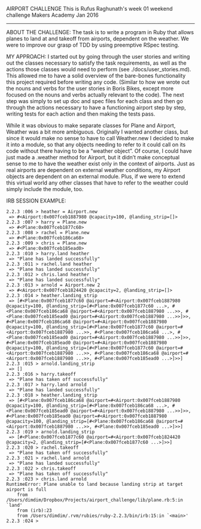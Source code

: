 AIRPORT CHALLENGE
This is Rufus Raghunath's week 01 weekend challenge
Makers Academy
Jan 2016

---------------------------------------------------

ABOUT THE CHALLENGE:
The task is to write a program in Ruby that allows planes to land at and takeoff from airports, dependent on the weather. We were to improve our grasp of TDD by using preemptive RSpec testing.


MY APPROACH:
I started out by going through the user stories and writing out the classes necessary to satisfy the task requirements, as well as the actions those classes would need to perform (see ./docs/user_stories.md). This allowed me to have a solid overview of the bare-bones functionality this project required before writing any code. (Similar to how we wrote out the nouns and verbs for the user stories in Boris Bikes, except more focused on the nouns and verbs actually relevant to the code). The next step was simply to set up doc and spec files for each class and then go through the actions necessary to have a functioning airport step by step, writing tests for each action and then making the tests pass.

While it was obvious to make separate classes for Plane and Airport, Weather was a bit more ambiguous. Originally I wanted another class, but since it would make no sense to have to call Weather.new I decided to make it into a module, so that any objects needing to refer to it could call on its code without there having to be a “weather object”. Of course, I could have just made a .weather method for Airport, but it didn’t make conceptual sense to me to have the weather exist only in the context of airports. Just as real airports are dependent on external weather conditions, my Airport objects are dependent on an external module. Plus, if we were to extend this virtual world any other classes that have to refer to the weather could simply include the module, too.


IRB SESSION EXAMPLE:
```
2.2.3 :006 > heather = Airport.new
 => #<Airport:0x007fceb1887980 @capacity=100, @landing_strip=[]> 
2.2.3 :007 > harry = Plane.new
 => #<Plane:0x007fceb1877c60> 
2.2.3 :008 > rachel = Plane.new
 => #<Plane:0x007fceb186ca68> 
2.2.3 :009 > chris = Plane.new
 => #<Plane:0x007fceb185ead0> 
2.2.3 :010 > harry.land heather
 => "Plane has landed successfully" 
2.2.3 :011 > rachel.land heather
 => "Plane has landed successfully" 
2.2.3 :012 > chris.land heather
 => "Plane has landed successfully" 
2.2.3 :013 > arnold = Airport.new 2
 => #<Airport:0x007fceb1824420 @capacity=2, @landing_strip=[]> 
2.2.3 :014 > heather.landing_strip
 => [#<Plane:0x007fceb1877c60 @airport=#<Airport:0x007fceb1887980 @capacity=100, @landing_strip=[#<Plane:0x007fceb1877c60 ...>, #<Plane:0x007fceb186ca68 @airport=#<Airport:0x007fceb1887980 ...>>, #<Plane:0x007fceb185ead0 @airport=#<Airport:0x007fceb1887980 ...>>]>>, #<Plane:0x007fceb186ca68 @airport=#<Airport:0x007fceb1887980 @capacity=100, @landing_strip=[#<Plane:0x007fceb1877c60 @airport=#<Airport:0x007fceb1887980 ...>>, #<Plane:0x007fceb186ca68 ...>, #<Plane:0x007fceb185ead0 @airport=#<Airport:0x007fceb1887980 ...>>]>>, #<Plane:0x007fceb185ead0 @airport=#<Airport:0x007fceb1887980 @capacity=100, @landing_strip=[#<Plane:0x007fceb1877c60 @airport=#<Airport:0x007fceb1887980 ...>>, #<Plane:0x007fceb186ca68 @airport=#<Airport:0x007fceb1887980 ...>>, #<Plane:0x007fceb185ead0 ...>]>>] 
2.2.3 :015 > arnold.landing_strip
 => [] 
2.2.3 :016 > harry.takeoff
 => "Plane has taken off successfully" 
2.2.3 :017 > harry.land arnold
 => "Plane has landed successfully" 
2.2.3 :018 > heather.landing_strip
 => [#<Plane:0x007fceb186ca68 @airport=#<Airport:0x007fceb1887980 @capacity=100, @landing_strip=[#<Plane:0x007fceb186ca68 ...>, #<Plane:0x007fceb185ead0 @airport=#<Airport:0x007fceb1887980 ...>>]>>, #<Plane:0x007fceb185ead0 @airport=#<Airport:0x007fceb1887980 @capacity=100, @landing_strip=[#<Plane:0x007fceb186ca68 @airport=#<Airport:0x007fceb1887980 ...>>, #<Plane:0x007fceb185ead0 ...>]>>] 
2.2.3 :019 > arnold.landing_strip
 => [#<Plane:0x007fceb1877c60 @airport=#<Airport:0x007fceb1824420 @capacity=2, @landing_strip=[#<Plane:0x007fceb1877c60 ...>]>>] 
2.2.3 :020 > rachel.takeoff
 => "Plane has taken off successfully" 
2.2.3 :021 > rachel.land arnold
 => "Plane has landed successfully" 
2.2.3 :022 > chris.takeoff
 => "Plane has taken off successfully" 
2.2.3 :023 > chris.land arnold
RuntimeError: Plane unable to land because landing strip at target airport is full
	from /Users/dimdim/Dropbox/Projects/airport_challenge/lib/plane.rb:5:in `land'
	from (irb):23
	from /Users/dimdim/.rvm/rubies/ruby-2.2.3/bin/irb:15:in `<main>'
2.2.3 :024 > 
```
